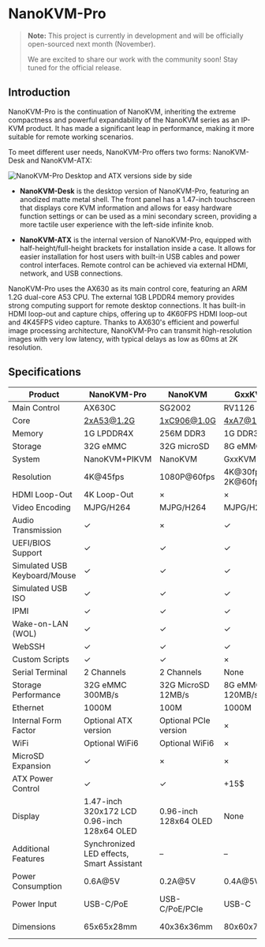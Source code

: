 # NanoKVM-Pro

> **Note:** This project is currently in development and will be officially open-sourced next month (November).
>
> We are excited to share our work with the community soon! Stay tuned for the official release.

## Introduction

NanoKVM-Pro is the continuation of NanoKVM, inheriting the extreme compactness and powerful expandability of the NanoKVM series as an IP-KVM product.
It has made a significant leap in performance, making it more suitable for remote working scenarios.

To meet different user needs, NanoKVM-Pro offers two forms: NanoKVM-Desk and NanoKVM-ATX:

![NanoKVM-Pro Desktop and ATX versions side by side](https://wiki.sipeed.com/hardware/assets/NanoKVM/pro/introduce/combine.png)

- **NanoKVM-Desk** is the desktop version of NanoKVM-Pro, featuring an anodized matte metal shell. The front panel has a 1.47-inch touchscreen that displays core KVM information and allows for easy hardware function settings or can be used as a mini secondary screen, providing a more tactile user experience with the left-side infinite knob.

- **NanoKVM-ATX** is the internal version of NanoKVM-Pro, equipped with half-height/full-height brackets for installation inside a case. It allows for easier installation for host users with built-in USB cables and power control interfaces. Remote control can be achieved via external HDMI, network, and USB connections.

NanoKVM-Pro uses the AX630 as its main control core, featuring an ARM 1.2G dual-core A53 CPU. The external 1GB LPDDR4 memory provides strong computing support for remote desktop connections. It has built-in HDMI loop-out and capture chips, offering up to 4K60FPS HDMI loop-out and 4K45FPS video capture. Thanks to AX630's efficient and powerful image processing architecture, NanoKVM-Pro can transmit high-resolution images with very low latency, with typical delays as low as 60ms at 2K resolution.

## Specifications

| Product       | NanoKVM-Pro | NanoKVM      | GxxKVM      | JxxKVM      |
|---------------|----------|--------------|-------------|-------------|
| Main Control  | AX630C   | SG2002       | RV1126      | RV1106      |
| Core          | 2xA53@1.2G | 1xC906@1.0G  | 4xA7@1.5G   | 1xA7@1.2G   |
| Memory        | 1G LPDDR4X | 256M DDR3    | 1G DDR3     | 256M DDR3   |
| Storage       | 32G eMMC | 32G microSD  | 8G eMMC     | 16G eMMC    |
| System        | NanoKVM+PIKVM | NanoKVM      | GxxKVM      | JxxKVM      |
| Resolution    | 4K@45fps | 1080P@60fps | 4K@30fps, 2K@60fps | 1080P@60fps |
| HDMI Loop-Out | 4K Loop-Out | ×            | ×           | ×           |
| Video Encoding | MJPG/H264 | MJPG/H264    | MJPG/H264   | MJPG/H264   |
| Audio Transmission | ✓        | ×            | ✓           | ×           |
| UEFI/BIOS Support | ✓        | ✓            | ✓           | ✓           |
| Simulated USB Keyboard/Mouse | ✓ | ✓          | ✓           | ✓           |
| Simulated USB ISO | ✓        | ✓            | ✓           | ✓           |
| IPMI          | ✓        | ✓            | ✓           | ×           |
| Wake-on-LAN (WOL) | ✓        | ✓            | ✓           | ✓           |
| WebSSH        | ✓        | ✓            | ✓           | ✓           |
| Custom Scripts | ✓        | ✓            | ×           | ×           |
| Serial Terminal | 2 Channels | 2 Channels   | None        | 1 Channel   |
| Storage Performance | 32G eMMC 300MB/s | 32G MicroSD 12MB/s | 8G eMMC 120MB/s | 8G eMMC 60MB/s |
| Ethernet      | 1000M    | 100M         | 1000M       | 100M        |
| Internal Form Factor | Optional ATX version | Optional PCIe version | ×           | ×           |
| WiFi          | Optional WiFi6 | Optional WiFi6 | ×           | ×           |
| MicroSD Expansion | ✓        | ×            | ×           | ×           |
| ATX Power Control | ✓        | ✓            | +15$        | +10$        |
| Display       | 1.47-inch 320x172 LCD<br>0.96-inch 128x64 OLED | 0.96-inch 128x64 OLED | None | 1.66-inch 280x240 |
| Additional Features | Synchronized LED effects, Smart Assistant | –        | –           | –           |
| Power Consumption | 0.6A@5V  | 0.2A@5V      | 0.4A@5V     | 0.2A@5V     |
| Power Input   | USB-C/PoE | USB-C/PoE/PCIe | USB-C       | USB-C       |
| Dimensions     | 65x65x28mm | 40x36x36mm   | 80x60x7.5mm | 60x6x24-30mm |
